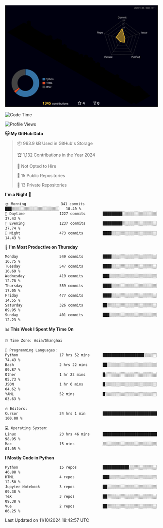 <!--![](https://raw.githubusercontent.com/BorisYang326/BorisYang326/output/github-contribution-grid-snake-dark.svg) -->
![](./profile-3d-contrib/profile-night-rainbow.svg)
<!--START_SECTION:waka-->
![Code Time](http://img.shields.io/badge/Code%20Time-538%20hrs%2030%20mins-blue)

![Profile Views](http://img.shields.io/badge/Profile%20Views-1-blue)

**🐱 My GitHub Data** 

> 📦 963.9 kB Used in GitHub's Storage 
 > 
> 🏆 1,132 Contributions in the Year 2024
 > 
> 🚫 Not Opted to Hire
 > 
> 📜 15 Public Repositories 
 > 
> 🔑 13 Private Repositories 
 > 
**I'm a Night 🦉** 

```text
🌞 Morning                341 commits         ███░░░░░░░░░░░░░░░░░░░░░░   10.40 % 
🌆 Daytime                1227 commits        █████████░░░░░░░░░░░░░░░░   37.43 % 
🌃 Evening                1237 commits        █████████░░░░░░░░░░░░░░░░   37.74 % 
🌙 Night                  473 commits         ████░░░░░░░░░░░░░░░░░░░░░   14.43 % 
```
📅 **I'm Most Productive on Thursday** 

```text
Monday                   549 commits         ████░░░░░░░░░░░░░░░░░░░░░   16.75 % 
Tuesday                  547 commits         ████░░░░░░░░░░░░░░░░░░░░░   16.69 % 
Wednesday                419 commits         ███░░░░░░░░░░░░░░░░░░░░░░   12.78 % 
Thursday                 559 commits         ████░░░░░░░░░░░░░░░░░░░░░   17.05 % 
Friday                   477 commits         ████░░░░░░░░░░░░░░░░░░░░░   14.55 % 
Saturday                 326 commits         ██░░░░░░░░░░░░░░░░░░░░░░░   09.95 % 
Sunday                   401 commits         ███░░░░░░░░░░░░░░░░░░░░░░   12.23 % 
```


📊 **This Week I Spent My Time On** 

```text
🕑︎ Time Zone: Asia/Shanghai

💬 Programming Languages: 
Python                   17 hrs 52 mins      ███████████████████░░░░░░   74.43 % 
Bash                     2 hrs 22 mins       ██░░░░░░░░░░░░░░░░░░░░░░░   09.87 % 
Other                    1 hr 22 mins        █░░░░░░░░░░░░░░░░░░░░░░░░   05.73 % 
JSON                     1 hr 6 mins         █░░░░░░░░░░░░░░░░░░░░░░░░   04.62 % 
YAML                     52 mins             █░░░░░░░░░░░░░░░░░░░░░░░░   03.63 % 

🔥 Editors: 
Cursor                   24 hrs 1 min        █████████████████████████   100.00 % 

💻 Operating System: 
Linux                    23 hrs 46 mins      █████████████████████████   98.95 % 
Mac                      15 mins             ░░░░░░░░░░░░░░░░░░░░░░░░░   01.05 % 
```

**I Mostly Code in Python** 

```text
Python                   15 repos            ████████████░░░░░░░░░░░░░   46.88 % 
HTML                     4 repos             ███░░░░░░░░░░░░░░░░░░░░░░   12.50 % 
Jupyter Notebook         3 repos             ██░░░░░░░░░░░░░░░░░░░░░░░   09.38 % 
TeX                      3 repos             ██░░░░░░░░░░░░░░░░░░░░░░░   09.38 % 
Vue                      2 repos             ██░░░░░░░░░░░░░░░░░░░░░░░   06.25 % 
```




 Last Updated on 11/10/2024 18:42:57 UTC
<!--END_SECTION:waka-->
